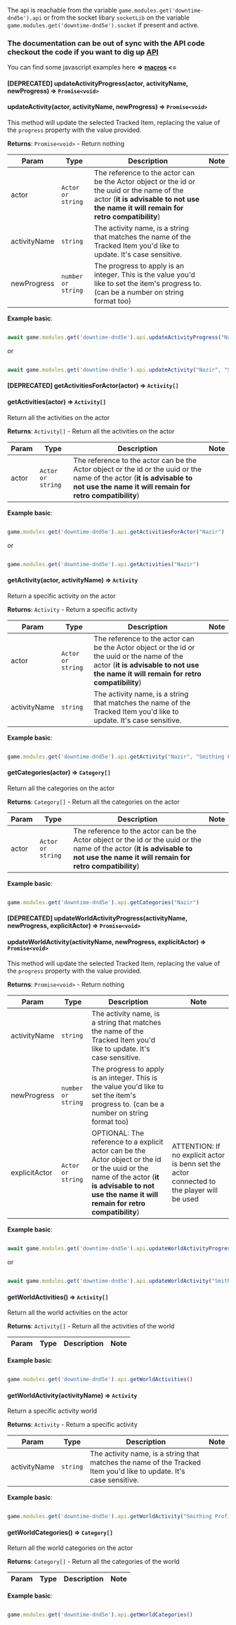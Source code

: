 The api is reachable from the variable `game.modules.get('downtime-dnd5e').api` or from the socket libary `socketLib` on the variable `game.modules.get('downtime-dnd5e').socket` if present and active.

### The documentation can be out of sync with the API code checkout the code if you want to dig up [API](../src/scripts/api.js)

You can find some javascript examples here **=> [macros](./macros/) <=**

#### [DEPRECATED] updateActivityProgress(actor, activityName, newProgress) ⇒ <code>Promise&lt;void&gt;</code> 
#### updateActivity(actor, activityName, newProgress) ⇒ <code>Promise&lt;void&gt;</code>

This method will update the selected Tracked Item, replacing the value of the `progress` property with the value provided.

**Returns**: <code>Promise&lt;void&gt;</code> - Return nothing

| Param | Type | Description | Note |
| --- | --- | --- | --- |
| actor | <code>Actor or string</code> | The reference to the actor can be the Actor object or the id or the uuid or the name of the actor (**it is advisable to not use the name it will remain for retro compatibility**) | |
| activityName | <code>string</code> | The activity name, is a string that matches the name of the Tracked Item you'd like to update. It's case sensitive. | |
| newProgress | <code>number or string</code> | The progress to apply is an integer. This is the value you'd like to set the item's progress to. (can be a number on string format too) |  |

**Example basic**:

```javascript

await game.modules.get('downtime-dnd5e').api.updateActivityProgress("Nazir", "Smithing Proficiency", 75)

```

or 

```javascript

await game.modules.get('downtime-dnd5e').api.updateActivity("Nazir", "Smithing Proficiency", 75)

```

#### [DEPRECATED] getActivitiesForActor(actor) ⇒ <code>Activity[]</code>
#### getActivities(actor) ⇒ <code>Activity[]</code>

Return all the activities on the actor

**Returns**: <code>Activity[]</code> - Return all the activities on the actor

| Param | Type | Description | Note |
| --- | --- | --- | --- |
| actor | <code>Actor or string</code> | The reference to the actor can be the Actor object or the id or the uuid or the name of the actor (**it is advisable to not use the name it will remain for retro compatibility**) | |

**Example basic**:

```javascript

game.modules.get('downtime-dnd5e').api.getActivitiesForActor("Nazir")

```

or

```javascript

game.modules.get('downtime-dnd5e').api.getActivities("Nazir")

```

#### getActivity(actor, activityName)  ⇒ <code>Activity</code>

Return a specific activity on the actor

**Returns**: <code>Activity</code> - Return a specific activity

| Param | Type | Description | Note |
| --- | --- | --- | --- |
| actor | <code>Actor or string</code> | The reference to the actor can be the Actor object or the id or the uuid or the name of the actor (**it is advisable to not use the name it will remain for retro compatibility**) | |
| activityName | <code>string</code> | The activity name, is a string that matches the name of the Tracked Item you'd like to update. It's case sensitive. | |

**Example basic**:

```javascript

game.modules.get('downtime-dnd5e').api.getActivity("Nazir", "Smithing Proficiency")

```

#### getCategories(actor) ⇒ <code>Category[]</code>

Return all the categories on the actor

**Returns**: <code>Category[]</code> - Return all the categories on the actor

| Param | Type | Description | Note |
| --- | --- | --- | --- |
| actor | <code>Actor or string</code> | The reference to the actor can be the Actor object or the id or the uuid or the name of the actor (**it is advisable to not use the name it will remain for retro compatibility**) | |

**Example basic**:

```javascript

game.modules.get('downtime-dnd5e').api.getCategories("Nazir")

```

#### [DEPRECATED] updateWorldActivityProgress(activityName, newProgress, explicitActor) ⇒ <code>Promise&lt;void&gt;</code>
#### updateWorldActivity(activityName, newProgress, explicitActor) ⇒ <code>Promise&lt;void&gt;</code>

This method will update the selected Tracked Item, replacing the value of the `progress` property with the value provided.

**Returns**: <code>Promise&lt;void&gt;</code> - Return nothing

| Param | Type | Description | Note |
| --- | --- | --- | --- |
| activityName | <code>string</code> | The activity name, is a string that matches the name of the Tracked Item you'd like to update. It's case sensitive. | |
| newProgress | <code>number or string</code> | The progress to apply is an integer. This is the value you'd like to set the item's progress to. (can be a number on string format too) |  |
| explicitActor | <code>Actor or string</code> | OPTIONAL: The reference to a explicit actor can be the Actor object or the id or the uuid or the name of the actor (**it is advisable to not use the name it will remain for retro compatibility**) | ATTENTION: If no explicit actor is benn set the actor connected to the player will be used |

**Example basic**:

```javascript

await game.modules.get('downtime-dnd5e').api.updateWorldActivityProgress("Smithing Proficiency", 75, "Nazir")

```

or 

```javascript

await game.modules.get('downtime-dnd5e').api.updateWorldActivity("Smithing Proficiency", 75, "Nazir")

```

#### getWorldActivities() ⇒ <code>Activity[]</code>

Return all the world activities on the actor

**Returns**: <code>Activity[]</code> - Return all the activities of the world

| Param | Type | Description | Note |
| --- | --- | --- | --- |

**Example basic**:

```javascript

game.modules.get('downtime-dnd5e').api.getWorldActivities()

```

#### getWorldActivity(activityName)  ⇒ <code>Activity</code>

Return a specific activity world

**Returns**: <code>Activity</code> - Return a specific activity

| Param | Type | Description | Note |
| --- | --- | --- | --- |
| activityName | <code>string</code> | The activity name, is a string that matches the name of the Tracked Item you'd like to update. It's case sensitive. | |

**Example basic**:

```javascript

game.modules.get('downtime-dnd5e').api.getWorldActivity("Smithing Proficiency");

```

#### getWorldCategories() ⇒ <code>Category[]</code>

Return all the world categories on the actor

**Returns**: <code>Category[]</code> - Return all the categories of the world

| Param | Type | Description | Note |
| --- | --- | --- | --- |

**Example basic**:

```javascript

game.modules.get('downtime-dnd5e').api.getWorldCategories()

```
